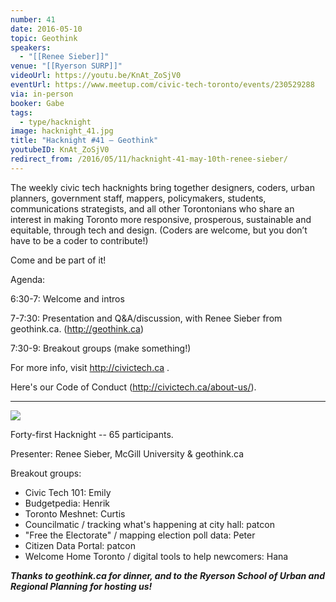 ```yaml
---
number: 41
date: 2016-05-10
topic: Geothink
speakers:
  - "[[Renee Sieber]]"
venue: "[[Ryerson SURP]]"
videoUrl: https://youtu.be/KnAt_ZoSjV0
eventUrl: https://www.meetup.com/civic-tech-toronto/events/230529288
via: in-person
booker: Gabe
tags:
  - type/hacknight
image: hacknight_41.jpg
title: "Hacknight #41 – Geothink"
youtubeID: KnAt_ZoSjV0
redirect_from: /2016/05/11/hacknight-41-may-10th-renee-sieber/
---
```

The weekly civic tech hacknights bring together designers, coders, urban planners, government staff, mappers, policymakers, students, communications strategists, and all other Torontonians who share an interest in making Toronto more responsive, prosperous, sustainable and equitable, through tech and design. (Coders are welcome, but you don’t have to be a coder to contribute!)

Come and be part of it!

Agenda:

6:30-7: Welcome and intros

7-7:30: Presentation and Q&A/discussion, with Renee Sieber from geothink.ca. (http://geothink.ca)

7:30-9: Breakout groups (make something!)

For more info, visit http://civictech.ca .

Here's our Code of Conduct (http://civictech.ca/about-us/).


---


![](https://mlydg0vejq30.i.optimole.com/w:800/h:543/q:mauto/f:best/https://civictech.ca/wp-content/uploads/2016/05/IMG_20160510_185844.jpg)

Forty-first Hacknight -- 65 participants.

Presenter: Renee Sieber, McGill University & geothink.ca

Breakout groups:
-   Civic Tech 101: Emily
-   Budgetpedia: Henrik
-   Toronto Meshnet: Curtis
-   Councilmatic / tracking what's happening at city hall: patcon
-   "Free the Electorate" / mapping election poll data: Peter
-   Citizen Data Portal: patcon
-   Welcome Home Toronto / digital tools to help newcomers: Hana

***Thanks to geothink.ca for dinner, and to the Ryerson School of Urban and Regional Planning for hosting us!***
